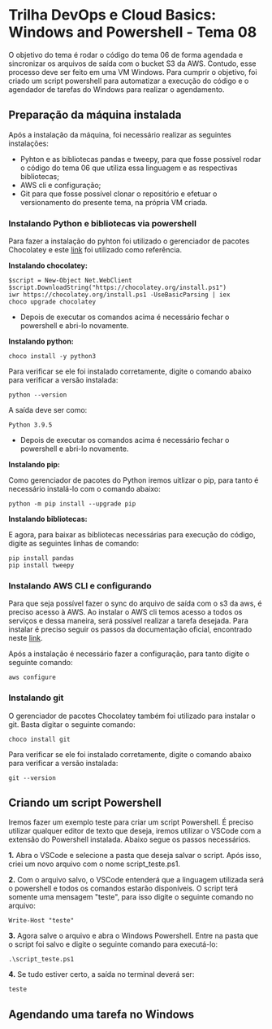 # Trilha DevOps e Cloud Basics: Windows and Powershell - Tema 08
O objetivo do tema é rodar o código do tema 06 de forma agendada e sincronizar os arquivos de saída com o bucket S3 da AWS. Contudo, esse processo deve ser feito em uma VM Windows. Para cumprir o objetivo, foi criado um script powershell para automatizar a execução do código e o agendador de tarefas do Windows para realizar o agendamento.

## Preparação da máquina instalada
Após a instalação da máquina, foi necessário realizar as seguintes instalações:
  - Pyhton e as bibliotecas pandas e tweepy, para que fosse possível rodar o código do tema 06 que utiliza essa linguagem e as respectivas bibliotecas;
  - AWS cli e configuração;
  - Git para que fosse possível clonar o repositório e efetuar o versionamento do presente tema, na própria VM criada.
 
### Instalando Python e bibliotecas via powershell
Para fazer a instalação do pyhton foi utilizado o gerenciador de pacotes Chocolatey e este [link](https://www.digitalocean.com/community/tutorials/how-to-install-python-3-and-set-up-a-local-programming-environment-on-windows-10) foi utilizado como referência. 
  
  **Instalando chocolatey:**
  ~~~
  $script = New-Object Net.WebClient
  $script.DownloadString("https://chocolatey.org/install.ps1")
  iwr https://chocolatey.org/install.ps1 -UseBasicParsing | iex
  choco upgrade chocolatey
  ~~~
  
- Depois de executar os comandos acima é necessário fechar o powershell e abri-lo novamente.

 **Instalando python:**
 ~~~
 choco install -y python3
 ~~~
 
 Para verificar se ele foi instalado corretamente, digite o comando abaixo para verificar a versão instalada:
 ~~~
 python --version
 ~~~
 
 A saída deve ser como:
 ~~~
 Python 3.9.5
 ~~~
 
 - Depois de executar os comandos acima é necessário fechar o powershell e abri-lo novamente.

**Instalando pip:**

Como gerenciador de pacotes do Python iremos uitlizar o pip, para tanto é necessário instalá-lo com o comando abaixo:
~~~
python -m pip install --upgrade pip
~~~

**Instalando bibliotecas:**

E agora, para baixar as bibliotecas necessárias para execução do código, digite as seguintes linhas de comando:
~~~
pip install pandas
pip install tweepy
~~~

### Instalando AWS CLI e configurando 
Para que seja possível fazer o sync do arquivo de saída com o s3 da aws, é preciso acesso à AWS. Ao instalar o AWS cli temos acesso a todos os serviços e dessa maneira, será possível realizar a tarefa desejada. Para instalar é preciso seguir os passos da documentação oficial, encontrado neste [link](https://docs.aws.amazon.com/pt_br/cli/latest/userguide/install-cliv2-windows.html).

Após a instalação é necessário fazer a configuração, para tanto digite o seguinte comando:
~~~
aws configure
~~~

### Instalando git
O gerenciador de pacotes Chocolatey também foi utilizado para instalar o git. Basta digitar o seguinte comando:
~~~
choco install git 
~~~
Para verificar se ele foi instalado corretamente, digite o comando abaixo para verificar a versão instalada:
~~~
git --version
~~~

## Criando um script Powershell
Iremos fazer um exemplo teste para criar um script Powershell. É preciso utilizar qualquer editor de texto que deseja, iremos utilizar o VSCode com a extensão do Powershell instalada. Abaixo segue os passos necessários.

**1.** Abra o VSCode e selecione a pasta que deseja salvar o script. Após isso, criei um novo arquivo com o nome script_teste.ps1.

**2.** Com o arquivo salvo, o VSCode entenderá que a linguagem utilizada será o powershell e todos os comandos estarão disponíveis. O script terá somente uma mensagem "teste", para isso digite o seguinte comando no arquivo:

~~~
Write-Host "teste"
~~~

**3.** Agora salve o arquivo e abra o Windows Powershell. Entre na pasta que o script foi salvo e digite o seguinte comando para executá-lo:

~~~
.\script_teste.ps1
~~~

**4.** Se tudo estiver certo, a saída no terminal deverá ser:

~~~
teste
~~~

## Agendando uma tarefa no Windows
